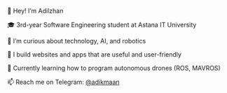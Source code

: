 👋 Hey! I’m Adilzhan

🎓 3rd-year Software Engineering student at Astana IT University 

👀 I’m curious about technology, AI, and robotics

🌱 I build websites and apps that are useful and user-friendly

🚁 Currently learning how to program autonomous drones (ROS, MAVROS)

📫 Reach me on Telegram: [@adikmaan](https://t.me/adikmaan)
